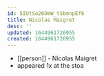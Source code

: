```yaml
---
id: 5IUtSo26OmW_tSbmnpEf6
title: Nicolas Maigret
desc: ''
updated: 1644961726955
created: 1644961726955
---
```



- [[person]] - Nicolas Maigret
- appeared 1x at the stoa
